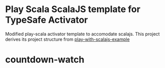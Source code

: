 Play Scala ScalaJS template for TypeSafe Activator
==================================================

Modified play-scala activator template to accomodate scalajs.
This project derives its project structure from [play-with-scalajs-example](https://github.com/vmunier/play-with-scalajs-example)
# countdown-watch
